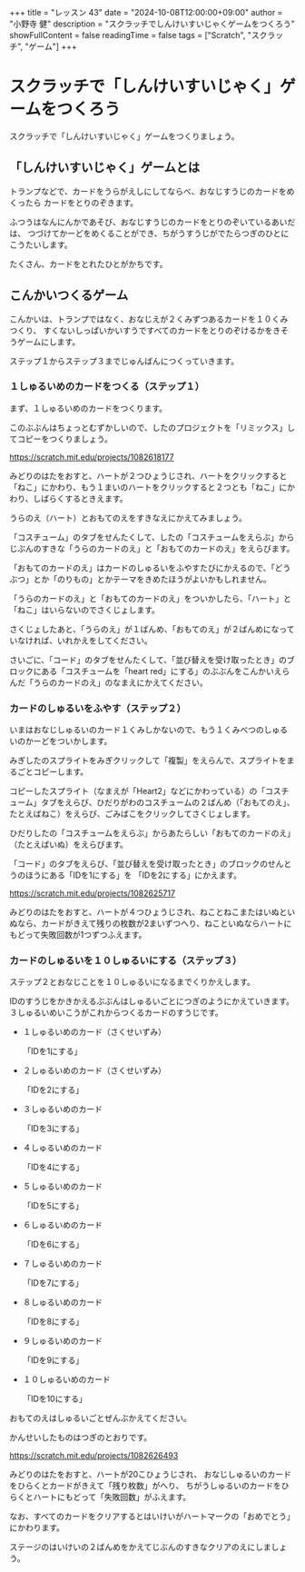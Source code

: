 +++
title = "レッスン 43"
date = "2024-10-08T12:00:00+09:00"
author = "小野寺 健"
description = "スクラッチでしんけいすいじゃくゲームをつくろう"
showFullContent = false
readingTime = false
tags = ["Scratch", "スクラッチ", "ゲーム"]
+++
# スクラッチで「しんけいすいじゃく」ゲームをつくろう
スクラッチで「しんけいすいじゃく」ゲームをつくりましょう。

## 「しんけいすいじゃく」ゲームとは
トランプなどで、カードをうらがえしにしてならべ、おなじすうじのカードをめくったら
カードをとりのぞきます。

ふつうはなんにんかであそび、おなじすうじのカードをとりのぞいているあいだは、
つづけてかーどをめくることができ、ちがうすうじがでたらつぎのひとにこうたいします。

たくさん、カードをとれたひとがかちです。

## こんかいつくるゲーム
こんかいは、トランプではなく、おなじえが２くみずつあるカードを１０くみつくり、
すくないしっぱいかいすうですべてのカードをとりのぞけるかをきそうゲームにします。

ステップ１からステップ３までじゅんばんにつくっていきます。

### １しゅるいめのカードをつくる（ステップ１）
まず、１しゅるいめのカードをつくります。

このぶぶんはちょっとむずかしいので、したのプロジェクトを「リミックス」してコピーをつくりましょう。

https://scratch.mit.edu/projects/1082618177

みどりのはたをおすと、ハートが２つひょうじされ、ハートをクリックすると「ねこ」にかわり、もう１まいのハートをクリックすると２つとも「ねこ」にかわり、しばらくするときえます。

うらのえ（ハート）とおもてのえをすきなえにかえてみましょう。

「コスチューム」のタブをせんたくして、したの「コスチュームをえらぶ」からじぶんのすきな「うらのカードのえ」と「おもてのカードのえ」をえらびます。

「おもてのカードのえ」はカードのしゅるいをふやすたびにかえるので、「どうぶつ」とか「のりもの」とかテーマをきめたほうがよいかもしれません。

「うらのカードのえ」と「おもてのカードのえ」をついかしたら、「ハート」と「ねこ」はいらないのでさくじょします。

さくじょしたあと、「うらのえ」が１ばんめ、「おもてのえ」が２ばんめになっていなければ、いれかえをしてください。

さいごに、「コード」のタブをせんたくして、「並び替えを受け取ったとき」のブロックにある「コスチュームを「heart red」にする」のぶぶんをこんかいえらんだ「うらのカードのえ」のなまえにかえてください。

### カードのしゅるいをふやす（ステップ２）
いまはおなじしゅるいのカード１くみしかないので、もう１くみべつのしゅるいのかーどをついかします。

みぎしたのスプライトをみぎクリックして「複製」をえらんで、スプライトをまるごとコピーします。

コピーしたスプライト（なまえが「Heart2」などにかわっている）の「コスチューム」タブをえらび、ひだりがわのコスチュームの２ばんめ（「おもてのえ」、たとえばねこ）をえらび、ごみばこをクリックしてさくじょします。

ひだりしたの「コスチュームをえらぶ」からあたらしい「おもてのカードのえ」（たとえばいぬ）をえらびます。

「コード」のタブをえらび、「並び替えを受け取ったとき」のブロックのせんとうのほうにある「IDを1にする」を
「IDを2にする」にかえます。
 
https://scratch.mit.edu/projects/1082625717

みどりのはたをおすと、ハートが４つひょうじされ、ねことねこまたはいぬといぬなら、カードがきえて残りの枚数が2まいずつへり、ねこといぬならハートにもどって失敗回数が1つずつふえます。

### カードのしゅるいを１０しゅるいにする（ステップ３）

ステップ２とおなじことを１０しゅるいになるまでくりかえします。

IDのすうじをかきかえるぶぶんはしゅるいごとにつぎのようにかえていきます。３しゅるいめいこうがこれからつくるカードのすうじです。

- １しゅるいめのカード（さくせいずみ）

	「IDを1にする」
　
- ２しゅるいめのカード（さくせいずみ）

	「IDを2にする」

- ３しゅるいめのカード

	「IDを3にする」
　
- ４しゅるいめのカード

	「IDを4にする」
	
- ５しゅるいめのカード

	「IDを5にする」
　
- ６しゅるいめのカード

	「IDを6にする」

- ７しゅるいめのカード

	「IDを7にする」
　
- ８しゅるいめのカード

	「IDを8にする」
	
- ９しゅるいめのカード

	「IDを9にする」
　
- １０しゅるいめのカード

	「IDを10にする」
	
おもてのえはしゅるいごとぜんぶかえてください。

かんせいしたものはつぎのとおりです。

https://scratch.mit.edu/projects/1082626493

みどりのはたをおすと、ハートが20こひょうじされ、
おなじしゅるいのカードをひらくとカードがきえて「残り枚数」がへり、
ちがうしゅるいのカードをひらくとハートにもどって「失敗回数」がふえます。

なお、すべてのカードをクリアするとはいけいがハートマークの「おめでとう」にかわります。

ステージのはいけいの２ばんめをかえてじぶんのすきなクリアのえにしましょう。

